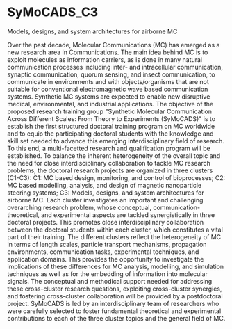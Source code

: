# SyMoCADS_C3
Models, designs, and system architectures for airborne MC

Over the past decade, Molecular Communications (MC) has emerged as a new research area in Communications. The main idea behind MC is to exploit molecules as information carriers, as is done in many natural communication processes including inter- and intracellular communication, synaptic communication, quorum sensing, and insect communication, to communicate in environments and with objects/organisms that are not suitable for conventional electromagnetic wave based communication systems. Synthetic MC systems are expected to enable new disruptive medical, environmental, and industrial applications. The objective of the proposed research training group "Synthetic Molecular Communication Across Different Scales: From Theory to Experiments (SyMoCADS)" is to establish the first structured doctoral training program on MC worldwide and to equip the participating doctoral students with the knowledge and skill set needed to advance this emerging interdisciplinary field of research. To this end, a multi-facetted research and qualification program will be established. To balance the inherent heterogeneity of the overall topic and the need for close interdisciplinary collaboration to tackle MC research problems, the doctoral research projects are organized in three clusters (C1-C3): C1: MC based design, monitoring, and control of bioprocesses; C2: MC based modelling, analysis, and design of magnetic nanoparticle steering systems; C3: Models, designs, and system architectures for airborne MC. Each cluster investigates an important and challenging overarching research problem, whose conceptual, communication-theoretical, and experimental aspects are tackled synergistically in three doctoral projects. This promotes close interdisciplinary collaboration between the doctoral students within each cluster, which constitutes a vital part of their training. The different clusters reflect the heterogeneity of MC in terms of length scales, particle transport mechanisms, propagation environments, communication tasks, experimental techniques, and application domains. This provides the opportunity to investigate the implications of these differences for MC analysis, modelling, and simulation techniques as well as for the embedding of information into molecular signals. The conceptual and methodical support needed for addressing these cross-cluster research questions, exploiting cross-cluster synergies, and fostering cross-cluster collaboration will be provided by a postdoctoral project. SyMoCADS is led by an interdisciplinary team of researchers who were carefully selected to foster fundamental theoretical and experimental contributions to each of the three cluster topics and the general field of MC.
